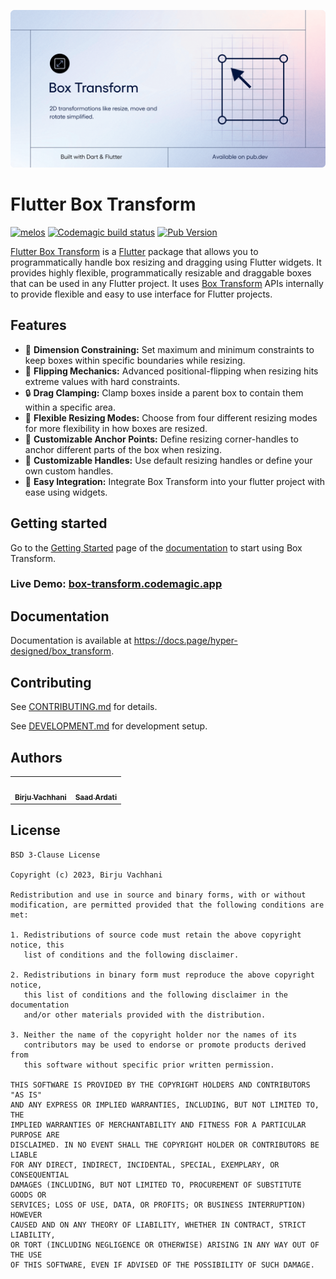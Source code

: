 ![Banner](https://raw.githubusercontent.com/hyper-designed/box_transform/main/docs/assets/banner.png)

# Flutter Box Transform

[![melos](https://img.shields.io/badge/maintained%20with-melos-f700ff.svg?style=flat-square)](https://github.com/invertase/melos) [![Codemagic build status](https://api.codemagic.io/apps/63dd4d4ae6be1d561b8f45d2/63dd4d4ae6be1d561b8f45d1/status_badge.svg)](https://codemagic.io/apps/63dd4d4ae6be1d561b8f45d2/63dd4d4ae6be1d561b8f45d1/latest_build) [![Pub Version](https://img.shields.io/pub/v/box_transform?label=Pub)](https://pub.dev/packages/box_transform)

[Flutter Box Transform](github) is a [Flutter](https://flutter.dev) package that allows you to programmatically 
handle box resizing and dragging using Flutter widgets. It provides highly flexible, programmatically 
resizable and draggable boxes that can be used in any Flutter project. It uses [Box Transform](github) APIs internally
to provide flexible and easy to use interface for Flutter projects.

## Features

* 📏 **Dimension Constraining:** Set maximum and minimum constraints to keep boxes within specific boundaries while resizing.
* 🔁 **Flipping Mechanics:** Advanced positional-flipping when resizing hits extreme values with hard constraints.
* 🔒 **Drag Clamping:** Clamp boxes inside a parent box to contain them within a specific area.
* 🎨 **Flexible Resizing Modes:** Choose from four different resizing modes for more flexibility in how boxes are resized.
* 📍 **Customizable Anchor Points:** Define resizing corner-handles to anchor different parts of the box when resizing.
* 🎨 **Customizable Handles:** Use default resizing handles or define your own custom handles.
* 🚀 **Easy Integration:** Integrate Box Transform into your flutter project with ease using widgets.

## Getting started

Go to the [Getting Started](https://docs.page/hyper-designed/box_transform/flutter_get_started) page of the
[documentation](docsite) to start using Box Transform.

### Live Demo: [box-transform.codemagic.app](https://box-transform.codemagic.app)

## Documentation

Documentation is available at https://docs.page/hyper-designed/box_transform.

## Contributing

See [CONTRIBUTING.md](https://github.com/BirjuVachhani/adaptive_theme/blob/main/CONTRIBUTING.md) for details.

See [DEVELOPMENT.md](https://github.com/BirjuVachhani/adaptive_theme/blob/main/development.md) for development setup.

## Authors

<table>
  <tr>
    <td align="center"><a href="https://github.com/birjuvachhani"><img src="https://avatars.githubusercontent.com/u/20423471?s=100" width="100px;" alt=""/><br /><sub><b>Birju Vachhani</b></sub></a></td>
    <td align="center"><a href="https://github.com/SaadArdati"><img src="https://avatars.githubusercontent.com/u/7407478?v=4" width="100px;" alt=""/><br /><sub><b>Saad Ardati</b></sub></a></td>
  </tr>
</table>

## License

```
BSD 3-Clause License

Copyright (c) 2023, Birju Vachhani

Redistribution and use in source and binary forms, with or without
modification, are permitted provided that the following conditions are met:

1. Redistributions of source code must retain the above copyright notice, this
   list of conditions and the following disclaimer.

2. Redistributions in binary form must reproduce the above copyright notice,
   this list of conditions and the following disclaimer in the documentation
   and/or other materials provided with the distribution.

3. Neither the name of the copyright holder nor the names of its
   contributors may be used to endorse or promote products derived from
   this software without specific prior written permission.

THIS SOFTWARE IS PROVIDED BY THE COPYRIGHT HOLDERS AND CONTRIBUTORS "AS IS"
AND ANY EXPRESS OR IMPLIED WARRANTIES, INCLUDING, BUT NOT LIMITED TO, THE
IMPLIED WARRANTIES OF MERCHANTABILITY AND FITNESS FOR A PARTICULAR PURPOSE ARE
DISCLAIMED. IN NO EVENT SHALL THE COPYRIGHT HOLDER OR CONTRIBUTORS BE LIABLE
FOR ANY DIRECT, INDIRECT, INCIDENTAL, SPECIAL, EXEMPLARY, OR CONSEQUENTIAL
DAMAGES (INCLUDING, BUT NOT LIMITED TO, PROCUREMENT OF SUBSTITUTE GOODS OR
SERVICES; LOSS OF USE, DATA, OR PROFITS; OR BUSINESS INTERRUPTION) HOWEVER
CAUSED AND ON ANY THEORY OF LIABILITY, WHETHER IN CONTRACT, STRICT LIABILITY,
OR TORT (INCLUDING NEGLIGENCE OR OTHERWISE) ARISING IN ANY WAY OUT OF THE USE
OF THIS SOFTWARE, EVEN IF ADVISED OF THE POSSIBILITY OF SUCH DAMAGE.

```

[github]: https://github.com/hyper-designed/box_transform